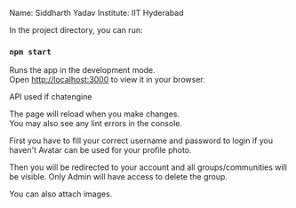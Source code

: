 Name: Siddharth Yadav
Institute: IIT Hyderabad

In the project directory, you can run:

### `npm start`

Runs the app in the development mode.\
Open [http://localhost:3000](http://localhost:3000) to view it in your browser.

API used if chatengine

The page will reload when you make changes.\
You may also see any lint errors in the console.

First you have to fill your correct username and password to login if you haven't
Avatar can be used for your profile photo.

Then you will be redirected to your account and all groups/communities will be visible.
Only Admin will have access to delete the group.

You can also attach images.
